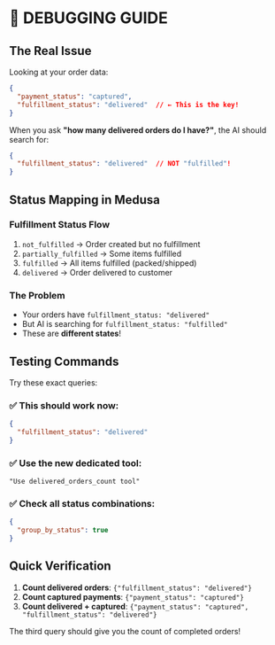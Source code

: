 # 🔧 DEBUGGING GUIDE

## The Real Issue

Looking at your order data:
```json
{
  "payment_status": "captured",
  "fulfillment_status": "delivered"  // ← This is the key!
}
```

When you ask **"how many delivered orders do I have?"**, the AI should search for:
```json
{
  "fulfillment_status": "delivered"  // NOT "fulfilled"!
}
```

## Status Mapping in Medusa

### Fulfillment Status Flow
1. `not_fulfilled` → Order created but no fulfillment
2. `partially_fulfilled` → Some items fulfilled  
3. `fulfilled` → All items fulfilled (packed/shipped)
4. `delivered` → Order delivered to customer

### The Problem
- Your orders have `fulfillment_status: "delivered"`
- But AI is searching for `fulfillment_status: "fulfilled"`
- These are **different states**!

## Testing Commands

Try these exact queries:

### ✅ This should work now:
```json
{
  "fulfillment_status": "delivered"
}
```

### ✅ Use the new dedicated tool:
```text
"Use delivered_orders_count tool"
```

### ✅ Check all status combinations:
```json
{
  "group_by_status": true
}
```

## Quick Verification

1. **Count delivered orders**: `{"fulfillment_status": "delivered"}`
2. **Count captured payments**: `{"payment_status": "captured"}`  
3. **Count delivered + captured**: `{"payment_status": "captured", "fulfillment_status": "delivered"}`

The third query should give you the count of completed orders!
